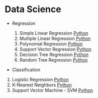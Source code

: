 # Data Science 
- Regression
  1. Simple Linear Regression [Python](Python/Regression/SimpleLinearRegression.ipynb)
  2. Multiple Linear Regression [Python](Python/Regression/MultipleLinearRegression.ipynb) 
  3. Polynomial Regression [Python](Python/Regression/PolynomialRegression.ipynb)
  4. Support Vector Regression [Python](Python/Regression/SVR.ipynb)
  5. Decision Tree Regression [Python](Python/Regression/DecisionTreeRegression.ipynb)
  6. Random Tree Regression [Python](Python/Regression/RandomTreeRegression.ipynb)
 
 - Classification
  1. Logistic Regression [Python](Python/Classification/LogisticRegression.ipynb)
  2. K-Nearest Neighbors [Python](Python/Classification/KNearestNeighbor.ipynb)
  3. Support Vector Machine - SVM [Python](Python/Classification/SVM.ipynb)
